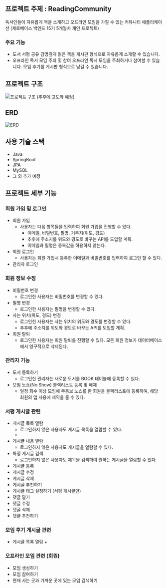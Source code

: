 ## 프로젝트 주제 : ReadingCommunity
독서인들이 자유롭게 책을 소개하고 오프라인 모임을 가질 수 있는 커뮤니티 애플리케이션
(제로베이스 백엔드 15기 5개월차 개인 프로젝트)

### 주요 기능
* 도서 서평 공유
감명깊게 읽은 책을 게시판 형식으로 자유롭게 소개할 수 있습니다.
* 오프라인 독서 모임 주최 및 참여
오프라인 독서 모임을 주최하거나 참여할 수 있습니다. 모임 후기를 게시판 형식으로 남길 수 있습니다.

## 프로젝트 구조
![프로젝트 구조](https://github.com/YongWanJin/MyCommunity/assets/85136560/e7ee03a7-39ad-46e8-ac3f-a89cb9ef6fed)
(추후에 고도화 예정)

## ERD
![ERD](https://github.com/YongWanJin/MyCommunity/assets/85136560/09cacec3-1955-4b44-ae86-88bc260b912b)

## 사용 기술 스택
* Java
* SpringBoot
* JPA
* MySQL
* 그 외 추가 예정

## 프로젝트 세부 기능

### 회원 가입 및 로그인
* 회원 가입
  + 사용자는 다음 항목들을 입력하여 회원 가입을 진행할 수 있다.
    - 이메일, 비밀번호, 필명, 거주지(위도, 경도)
    - 추후에 주소지를 위도와 경도로 바꾸는 API를 도입할 계획.
    - 이메일과 필명은 중복값을 허용하지 않는다.
* 회원 로그인
  + 사용자는 회원 가입시 등록한 이메일과 비밀번호를 입력하여 로그인 할 수 있다.
* 관리자 로그인

### 회원 정보 수정
* 비밀번호 변경
  + 로그인한 사용자는 비밀번호를 변경할 수 있다.
* 필명 변경
  + 로그인한 사용자는 필명을 변경할 수 있다.
* 사는 위치(위도, 경도) 변경
  + 로그인한 사용자는 사는 위치의 위도와 경도를 변경할 수 있다.
  + 추후에 주소지를 위도와 경도로 바꾸는 API를 도입할 계획.
* 회원 탈퇴
  + 로그인한 사용자는 회원 탈퇴를 진행할 수 있다. 모든 회원 정보가 데이터베이스에서 영구적으로 삭제된다.

### 관리자 기능
* 도서 등록하기
  + 로그인한 관리자는 새로운 도서를 BOOK 테이블에 등록할 수 있다.
* 모임 노쇼(No Show) 블랙리스트 등록 및 해제
  + 일정 회수 이상 모임에 무통보 노쇼를 한 회원을 블랙리스트에 등록하여, 해당 회원의 앱 사용에 제약을 줄 수 있다.

### 서평 게시글 관련
* 게시글 목록 열람
  + 로그인하지 않은 사용자도 게시글 목록을 열람할 수 있다.
  + 
* 게시글 내용 열람
  + 로그인하지 않은 사용자도 게시글을 열람할 수 있다.
* 특정 게시글 검색
  + 로그인하지 않은 사용자도 제목을 검색하여 원하는 게시글을 열람할 수 있다.
* 게시글 등록
* 게시글 수정
* 게시글 삭제
* 게시글 추천하기
* 게시글 태그 설정하기 (서평 게시글만)
* 댓글 달기
* 댓글 수정
* 댓글 삭제
* 댓글 추천하기

### 모임 후기 게시글 관련
* 게시글 목록 열람
  + 

### 오프라인 모임 관련 (회원)
* 모임 생성하기
* 모임 참여하기
* 현재 사는 곳과 가까운 곳에 있는 모임 검색하기
  
